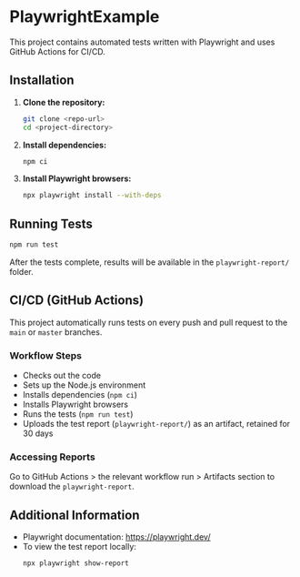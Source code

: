 # PlaywrightExample

This project contains automated tests written with Playwright and uses GitHub Actions for CI/CD.

## Installation

1. **Clone the repository:**
   ```sh
   git clone <repo-url>
   cd <project-directory>
   ```

2. **Install dependencies:**
   ```sh
   npm ci
   ```

3. **Install Playwright browsers:**
   ```sh
   npx playwright install --with-deps
   ```

## Running Tests

```sh
npm run test
```

After the tests complete, results will be available in the `playwright-report/` folder.

## CI/CD (GitHub Actions)

This project automatically runs tests on every push and pull request to the `main` or `master` branches.

### Workflow Steps

- Checks out the code
- Sets up the Node.js environment
- Installs dependencies (`npm ci`)
- Installs Playwright browsers
- Runs the tests (`npm run test`)
- Uploads the test report (`playwright-report/`) as an artifact, retained for 30 days

### Accessing Reports

Go to GitHub Actions > the relevant workflow run > Artifacts section to download the `playwright-report`.

## Additional Information

- Playwright documentation: https://playwright.dev/
- To view the test report locally:
  ```sh
  npx playwright show-report
  ```